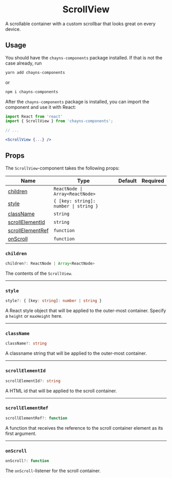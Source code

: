 <div align="center"><h1>ScrollView</h1></div>

A scrollable container with a custom scrollbar that looks great on every device.

## Usage

You should have the `chayns-components` package installed. If that is not the
case already, run

```bash
yarn add chayns-components
```

or

```bash
npm i chayns-components
```

After the `chayns-components` package is installed, you can import the component
and use it with React:

```jsx
import React from 'react'
import { ScrollView } from 'chayns-components';

// ...

<ScrollView {...} />
```

## Props

The `ScrollView`-component takes the following props:

| Name                                  | Type                                  | Default | Required |
| ------------------------------------- | ------------------------------------- | ------- | :------: |
| [children](#children)                 | `ReactNode \| Array<ReactNode>`       |         |          |
| [style](#style)                       | `{ [key: string]: number \| string }` |         |          |
| [className](#classname)               | `string`                              |         |          |
| [scrollElementId](#scrollelementid)   | `string`                              |         |          |
| [scrollElementRef](#scrollelementref) | `function`                            |         |          |
| [onScroll](#onscroll)                 | `function`                            |         |          |

### `children`

```ts
children?: ReactNode | Array<ReactNode>
```

The contents of the `ScrollView`.

---

### `style`

```ts
style?: { [key: string]: number | string }
```

A React style object that will be applied to the outer-most container. Specify a
`height` or `maxHeight` here.

---

### `className`

```ts
className?: string
```

A classname string that will be applied to the outer-most container.

---

### `scrollElementId`

```ts
scrollElementId?: string
```

A HTML id that will be applied to the scroll container.

---

### `scrollElementRef`

```ts
scrollElementRef?: function
```

A function that receives the reference to the scroll container element as its
first argument.

---

### `onScroll`

```ts
onScroll?: function
```

The `onScroll`-listener for the scroll container.
